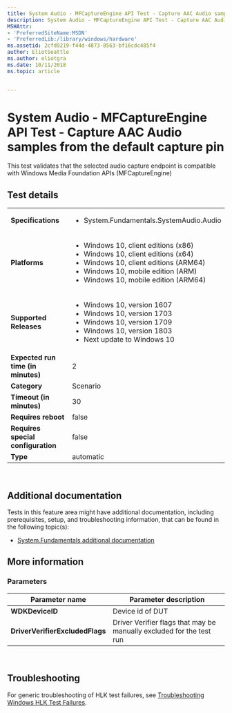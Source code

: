```yaml
---
title: System Audio - MFCaptureEngine API Test - Capture AAC Audio samples from the default capture pin
description: System Audio - MFCaptureEngine API Test - Capture AAC Audio samples from the default capture pin
MSHAttr:
- 'PreferredSiteName:MSDN'
- 'PreferredLib:/library/windows/hardware'
ms.assetid: 2cfd9219-f44d-4873-8563-bf16cdc485f4
author: EliotSeattle
ms.author: eliotgra
ms.date: 10/11/2018
ms.topic: article


---
```


# <span id="p_hlk_test.688aa201-78d8-4891-b679-9f0deab7309f"></span>System Audio - MFCaptureEngine API Test - Capture AAC Audio samples from the default capture pin


This test validates that the selected audio capture endpoint is compatible with Windows Media Foundation APIs (MFCaptureEngine)

## Test details
|||
|---|---|
| **Specifications**  | <ul><li>System.Fundamentals.SystemAudio.Audio</li></ul> |  
| **Platforms**   | <ul><li>Windows 10, client editions (x86)</li><li>Windows 10, client editions (x64)</li><li>Windows 10, client editions (ARM64)</li><li>Windows 10, mobile edition (ARM)</li><li>Windows 10, mobile edition (ARM64)</li></ul> |
| **Supported Releases** | <ul><li>Windows 10, version 1607</li><li>Windows 10, version 1703</li><li>Windows 10, version 1709</li><li>Windows 10, version 1803</li><li>Next update to Windows 10</li></ul> |
|**Expected run time (in minutes)**| 2 |
|**Category**| Scenario |
|**Timeout (in minutes)**| 30 |
|**Requires reboot**| false |
|**Requires special configuration**| false |
|**Type**| automatic |

 

## <span id="Additional_documentation"></span><span id="additional_documentation"></span><span id="ADDITIONAL_DOCUMENTATION"></span>Additional documentation


Tests in this feature area might have additional documentation, including prerequisites, setup, and troubleshooting information, that can be found in the following topic(s):

-   [System.Fundamentals additional documentation](system-fundamentals-additional-documentation.md)

## <span id="More_information"></span><span id="more_information"></span><span id="MORE_INFORMATION"></span>More information


### <span id="Parameters"></span><span id="parameters"></span><span id="PARAMETERS"></span>Parameters

| Parameter name                  | Parameter description                                                |
|---------------------------------|----------------------------------------------------------------------|
| **WDKDeviceID**                 | Device id of DUT                                                     |
| **DriverVerifierExcludedFlags** | Driver Verifier flags that may be manually excluded for the test run |

 

## <span id="Troubleshooting"></span><span id="troubleshooting"></span><span id="TROUBLESHOOTING"></span>Troubleshooting


For generic troubleshooting of HLK test failures, see [Troubleshooting Windows HLK Test Failures](..\user\troubleshooting-windows-hlk-test-failures.md).

 

 






